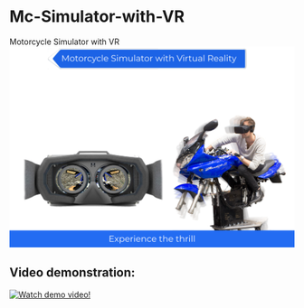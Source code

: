 # Mc-Simulator-with-VR
Motorcycle Simulator with VR
![Poster](https://raw.githubusercontent.com/GitTibbe/Mc-Simulator-with-VR/master/Media/poster.png)
## Video demonstration:
[![Watch demo video!](https://img.youtube.com/vi/vbqWMXiNOag/0.jpg)](https://www.youtube.com/watch?v=vbqWMXiNOag)
